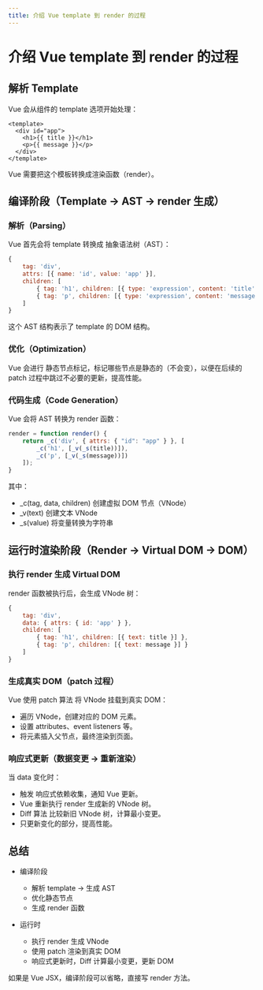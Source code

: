```yaml
---
title: 介绍 Vue template 到 render 的过程
---
```


# 介绍 Vue template 到 render 的过程

## 解析 Template
Vue 会从组件的 template 选项开始处理：
```vue
<template>
  <div id="app">
    <h1>{{ title }}</h1>
    <p>{{ message }}</p>
  </div>
</template>
```
Vue 需要把这个模板转换成渲染函数（render）。

## 编译阶段（Template → AST → render 生成）

### 解析（Parsing）
Vue 首先会将 template 转换成 抽象语法树（AST）：
```js
{
    tag: 'div',
    attrs: [{ name: 'id', value: 'app' }],
    children: [
        { tag: 'h1', children: [{ type: 'expression', content: 'title' }] },
        { tag: 'p', children: [{ type: 'expression', content: 'message' }] }
    ]
}
```
这个 AST 结构表示了 template 的 DOM 结构。

### 优化（Optimization）
Vue 会进行 静态节点标记，标记哪些节点是静态的（不会变），以便在后续的 patch 过程中跳过不必要的更新，提高性能。

### 代码生成（Code Generation）
Vue 会将 AST 转换为 render 函数：
```js
render = function render() {
    return _c('div', { attrs: { "id": "app" } }, [
        _c('h1', [_v(_s(title))]),
        _c('p', [_v(_s(message))])
    ]);
}
```
其中：
- _c(tag, data, children) 创建虚拟 DOM 节点（VNode）
- _v(text) 创建文本 VNode
- _s(value) 将变量转换为字符串

## 运行时渲染阶段（Render → Virtual DOM → DOM）

### 执行 render 生成 Virtual DOM
render 函数被执行后，会生成 VNode 树：
```js
{
    tag: 'div',
    data: { attrs: { id: 'app' } },
    children: [
        { tag: 'h1', children: [{ text: title }] },
        { tag: 'p', children: [{ text: message }] }
    ]
}
```

### 生成真实 DOM（patch 过程）
Vue 使用 patch 算法 将 VNode 挂载到真实 DOM：

- 遍历 VNode，创建对应的 DOM 元素。
- 设置 attributes、event listeners 等。
- 将元素插入父节点，最终渲染到页面。

### 响应式更新（数据变更 → 重新渲染）

当 data 变化时：

- 触发 响应式依赖收集，通知 Vue 更新。
- Vue 重新执行 render 生成新的 VNode 树。
- Diff 算法 比较新旧 VNode 树，计算最小变更。
- 只更新变化的部分，提高性能。

## 总结
- 编译阶段
    - 解析 template → 生成 AST
    - 优化静态节点
    - 生成 render 函数

- 运行时
    - 执行 render 生成 VNode
    - 使用 patch 渲染到真实 DOM
    - 响应式更新时，Diff 计算最小变更，更新 DOM
    
如果是 Vue JSX，编译阶段可以省略，直接写 render 方法。
